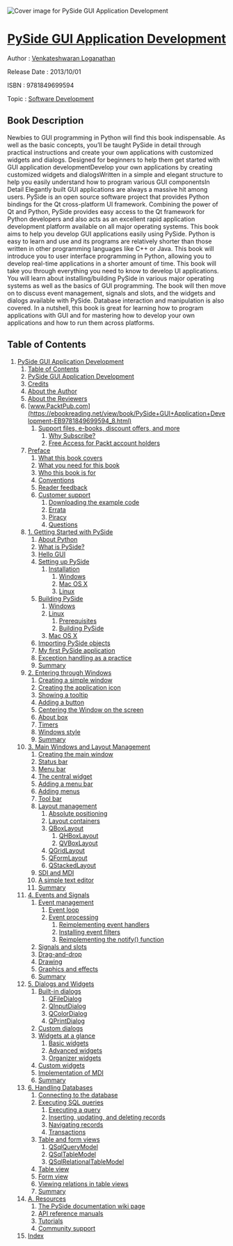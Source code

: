 ![Cover image for PySide GUI Application Development](https://imgdetail.ebookreading.net/cover/cover/software_development/EB9781849699594.jpg)

[PySide GUI Application Development](https://ebookreading.net/view/book/PySide+GUI+Application+Development-EB9781849699594_1.html "PySide GUI Application Development")
====================================================================================================================

Author : [Venkateshwaran Loganathan](https://ebookreading.net/search/author/Venkateshwaran+Loganathan)

Release Date : 2013/10/01

ISBN : 9781849699594

Topic : [Software Development](https://ebookreading.net/search/category/software-development)

Book Description
-----------------

Newbies to GUI programming in Python will find this book indispensable. As well as the basic concepts, you’ll be taught PySide in detail through practical instructions and create your own applications with customized widgets and dialogs.
Designed for beginners to help them get started with GUI application developmentDevelop your own applications by creating customized widgets and dialogsWritten in a simple and elegant structure to help you easily understand how to program various GUI componentsIn Detail
Elegantly built GUI applications are always a massive hit among users. PySide is an open source software project that provides Python bindings for the Qt cross-platform UI framework. Combining the power of Qt and Python, PySide provides easy access to the Qt framework for Python developers and also acts as an excellent rapid application development platform available on all major operating systems.
This book aims to help you develop GUI applications easily using PySide. Python is easy to learn and use and its programs are relatively shorter than those written in other programming languages like C++ or Java. This book will introduce you to user interface programming in Python, allowing you to develop real-time applications in a shorter amount of time.
This book will take you through everything you need to know to develop UI applications. You will learn about installing/building PySide in various major operating systems as well as the basics of GUI programming. The book will then move on to discuss event management, signals and slots, and the widgets and dialogs available with PySide. Database interaction and manipulation is also covered.
In a nutshell, this book is great for learning how to program applications with GUI and for mastering how to develop your own applications and how to run them across platforms.
              
Table of Contents
-----------------

1. [PySide GUI Application Development](https://ebookreading.net/view/book/PySide+GUI+Application+Development-EB9781849699594_3.html)
    1. [Table of Contents](https://ebookreading.net/view/book/PySide+GUI+Application+Development-EB9781849699594_2.html)
    1. [PySide GUI Application Development](https://ebookreading.net/view/book/PySide+GUI+Application+Development-EB9781849699594_4.html)
    1. [Credits](https://ebookreading.net/view/book/PySide+GUI+Application+Development-EB9781849699594_5.html)
    1. [About the Author](https://ebookreading.net/view/book/PySide+GUI+Application+Development-EB9781849699594_6.html)
    1. [About the Reviewers](https://ebookreading.net/view/book/PySide+GUI+Application+Development-EB9781849699594_7.html)
    1. [www.PacktPub.com](https://ebookreading.net/view/book/PySide+GUI+Application+Development-EB9781849699594_8.html)
        1. [Support files, e-books, discount offers, and more](https://ebookreading.net/view/book/PySide+GUI+Application+Development-EB9781849699594_8.html#ch00lvl1sec01)
            1. [Why Subscribe?](https://ebookreading.net/view/book/PySide+GUI+Application+Development-EB9781849699594_8.html#ch00lvl2sec01)
            1. [Free Access for Packt account holders](https://ebookreading.net/view/book/PySide+GUI+Application+Development-EB9781849699594_8.html#ch00lvl2sec02)
    1. [Preface](https://ebookreading.net/view/book/PySide+GUI+Application+Development-EB9781849699594_9.html)
        1. [What this book covers](https://ebookreading.net/view/book/PySide+GUI+Application+Development-EB9781849699594_9.html#ch00lvl1sec02)
        1. [What you need for this book](https://ebookreading.net/view/book/PySide+GUI+Application+Development-EB9781849699594_10.html)
        1. [Who this book is for](https://ebookreading.net/view/book/PySide+GUI+Application+Development-EB9781849699594_11.html)
        1. [Conventions](https://ebookreading.net/view/book/PySide+GUI+Application+Development-EB9781849699594_12.html)
        1. [Reader feedback](https://ebookreading.net/view/book/PySide+GUI+Application+Development-EB9781849699594_13.html)
        1. [Customer support](https://ebookreading.net/view/book/PySide+GUI+Application+Development-EB9781849699594_14.html)
            1. [Downloading the example code](https://ebookreading.net/view/book/PySide+GUI+Application+Development-EB9781849699594_14.html#ch00lvl2sec03)
            1. [Errata](https://ebookreading.net/view/book/PySide+GUI+Application+Development-EB9781849699594_14.html#ch00lvl2sec04)
            1. [Piracy](https://ebookreading.net/view/book/PySide+GUI+Application+Development-EB9781849699594_14.html#ch00lvl2sec05)
            1. [Questions](https://ebookreading.net/view/book/PySide+GUI+Application+Development-EB9781849699594_14.html#ch00lvl2sec06)
    1. [1. Getting Started with PySide](https://ebookreading.net/view/book/PySide+GUI+Application+Development-EB9781849699594_15.html)
        1. [About Python](https://ebookreading.net/view/book/PySide+GUI+Application+Development-EB9781849699594_15.html#ch01lvl1sec08)
        1. [What is PySide?](https://ebookreading.net/view/book/PySide+GUI+Application+Development-EB9781849699594_16.html)
        1. [Hello GUI](https://ebookreading.net/view/book/PySide+GUI+Application+Development-EB9781849699594_17.html)
        1. [Setting up PySide](https://ebookreading.net/view/book/PySide+GUI+Application+Development-EB9781849699594_18.html)
            1. [Installation](https://ebookreading.net/view/book/PySide+GUI+Application+Development-EB9781849699594_18.html#ch01lvl2sec07)
                1. [Windows](https://ebookreading.net/view/book/PySide+GUI+Application+Development-EB9781849699594_18.html#ch01lvl3sec01)
                1. [Mac OS X](https://ebookreading.net/view/book/PySide+GUI+Application+Development-EB9781849699594_18.html#ch01lvl3sec02)
                1. [Linux](https://ebookreading.net/view/book/PySide+GUI+Application+Development-EB9781849699594_18.html#ch01lvl3sec03)
        1. [Building PySide](https://ebookreading.net/view/book/PySide+GUI+Application+Development-EB9781849699594_19.html)
            1. [Windows](https://ebookreading.net/view/book/PySide+GUI+Application+Development-EB9781849699594_19.html#ch01lvl2sec08)
            1. [Linux](https://ebookreading.net/view/book/PySide+GUI+Application+Development-EB9781849699594_19.html#ch01lvl2sec09)
                1. [Prerequisites](https://ebookreading.net/view/book/PySide+GUI+Application+Development-EB9781849699594_19.html#ch01lvl3sec04)
                1. [Building PySide](https://ebookreading.net/view/book/PySide+GUI+Application+Development-EB9781849699594_19.html#ch01lvl3sec05)
            1. [Mac OS X](https://ebookreading.net/view/book/PySide+GUI+Application+Development-EB9781849699594_19.html#ch01lvl2sec10)
        1. [Importing PySide objects](https://ebookreading.net/view/book/PySide+GUI+Application+Development-EB9781849699594_20.html)
        1. [My first PySide application](https://ebookreading.net/view/book/PySide+GUI+Application+Development-EB9781849699594_21.html)
        1. [Exception handling as a practice](https://ebookreading.net/view/book/PySide+GUI+Application+Development-EB9781849699594_22.html)
        1. [Summary](https://ebookreading.net/view/book/PySide+GUI+Application+Development-EB9781849699594_23.html)
    1. [2. Entering through Windows](https://ebookreading.net/view/book/PySide+GUI+Application+Development-EB9781849699594_24.html)
        1. [Creating a simple window](https://ebookreading.net/view/book/PySide+GUI+Application+Development-EB9781849699594_24.html#ch02lvl1sec17)
        1. [Creating the application icon](https://ebookreading.net/view/book/PySide+GUI+Application+Development-EB9781849699594_25.html)
        1. [Showing a tooltip](https://ebookreading.net/view/book/PySide+GUI+Application+Development-EB9781849699594_26.html)
        1. [Adding a button](https://ebookreading.net/view/book/PySide+GUI+Application+Development-EB9781849699594_27.html)
        1. [Centering the Window on the screen](https://ebookreading.net/view/book/PySide+GUI+Application+Development-EB9781849699594_28.html)
        1. [About box](https://ebookreading.net/view/book/PySide+GUI+Application+Development-EB9781849699594_29.html)
        1. [Timers](https://ebookreading.net/view/book/PySide+GUI+Application+Development-EB9781849699594_30.html)
        1. [Windows style](https://ebookreading.net/view/book/PySide+GUI+Application+Development-EB9781849699594_31.html)
        1. [Summary](https://ebookreading.net/view/book/PySide+GUI+Application+Development-EB9781849699594_32.html)
    1. [3. Main Windows and Layout Management](https://ebookreading.net/view/book/PySide+GUI+Application+Development-EB9781849699594_33.html)
        1. [Creating the main window](https://ebookreading.net/view/book/PySide+GUI+Application+Development-EB9781849699594_33.html#ch03lvl1sec26)
        1. [Status bar](https://ebookreading.net/view/book/PySide+GUI+Application+Development-EB9781849699594_34.html)
        1. [Menu bar](https://ebookreading.net/view/book/PySide+GUI+Application+Development-EB9781849699594_35.html)
        1. [The central widget](https://ebookreading.net/view/book/PySide+GUI+Application+Development-EB9781849699594_36.html)
        1. [Adding a menu bar](https://ebookreading.net/view/book/PySide+GUI+Application+Development-EB9781849699594_37.html)
        1. [Adding menus](https://ebookreading.net/view/book/PySide+GUI+Application+Development-EB9781849699594_38.html)
        1. [Tool bar](https://ebookreading.net/view/book/PySide+GUI+Application+Development-EB9781849699594_39.html)
        1. [Layout management](https://ebookreading.net/view/book/PySide+GUI+Application+Development-EB9781849699594_40.html)
            1. [Absolute positioning](https://ebookreading.net/view/book/PySide+GUI+Application+Development-EB9781849699594_40.html#ch03lvl2sec14)
            1. [Layout containers](https://ebookreading.net/view/book/PySide+GUI+Application+Development-EB9781849699594_40.html#ch03lvl2sec15)
            1. [QBoxLayout](https://ebookreading.net/view/book/PySide+GUI+Application+Development-EB9781849699594_40.html#ch03lvl2sec16)
                1. [QHBoxLayout](https://ebookreading.net/view/book/PySide+GUI+Application+Development-EB9781849699594_40.html#ch03lvl3sec06)
                1. [QVBoxLayout](https://ebookreading.net/view/book/PySide+GUI+Application+Development-EB9781849699594_40.html#ch03lvl3sec07)
            1. [QGridLayout](https://ebookreading.net/view/book/PySide+GUI+Application+Development-EB9781849699594_40.html#ch03lvl2sec17)
            1. [QFormLayout](https://ebookreading.net/view/book/PySide+GUI+Application+Development-EB9781849699594_40.html#ch03lvl2sec18)
            1. [QStackedLayout](https://ebookreading.net/view/book/PySide+GUI+Application+Development-EB9781849699594_40.html#ch03lvl2sec19)
        1. [SDI and MDI](https://ebookreading.net/view/book/PySide+GUI+Application+Development-EB9781849699594_41.html)
        1. [A simple text editor](https://ebookreading.net/view/book/PySide+GUI+Application+Development-EB9781849699594_42.html)
        1. [Summary](https://ebookreading.net/view/book/PySide+GUI+Application+Development-EB9781849699594_43.html)
    1. [4. Events and Signals](https://ebookreading.net/view/book/PySide+GUI+Application+Development-EB9781849699594_44.html)
        1. [Event management](https://ebookreading.net/view/book/PySide+GUI+Application+Development-EB9781849699594_44.html#ch04lvl1sec35)
            1. [Event loop](https://ebookreading.net/view/book/PySide+GUI+Application+Development-EB9781849699594_44.html#ch04lvl2sec20)
            1. [Event processing](https://ebookreading.net/view/book/PySide+GUI+Application+Development-EB9781849699594_44.html#ch04lvl2sec21)
                1. [Reimplementing event handlers](https://ebookreading.net/view/book/PySide+GUI+Application+Development-EB9781849699594_44.html#ch04lvl3sec08)
                1. [Installing event filters](https://ebookreading.net/view/book/PySide+GUI+Application+Development-EB9781849699594_44.html#ch04lvl3sec09)
                1. [Reimplementing the notify() function](https://ebookreading.net/view/book/PySide+GUI+Application+Development-EB9781849699594_44.html#ch04lvl3sec10)
        1. [Signals and slots](https://ebookreading.net/view/book/PySide+GUI+Application+Development-EB9781849699594_45.html)
        1. [Drag-and-drop](https://ebookreading.net/view/book/PySide+GUI+Application+Development-EB9781849699594_46.html)
        1. [Drawing](https://ebookreading.net/view/book/PySide+GUI+Application+Development-EB9781849699594_47.html)
        1. [Graphics and effects](https://ebookreading.net/view/book/PySide+GUI+Application+Development-EB9781849699594_48.html)
        1. [Summary](https://ebookreading.net/view/book/PySide+GUI+Application+Development-EB9781849699594_49.html)
    1. [5. Dialogs and Widgets](https://ebookreading.net/view/book/PySide+GUI+Application+Development-EB9781849699594_50.html)
        1. [Built-in dialogs](https://ebookreading.net/view/book/PySide+GUI+Application+Development-EB9781849699594_50.html#ch05lvl1sec41)
            1. [QFileDialog](https://ebookreading.net/view/book/PySide+GUI+Application+Development-EB9781849699594_50.html#ch05lvl2sec22)
            1. [QInputDialog](https://ebookreading.net/view/book/PySide+GUI+Application+Development-EB9781849699594_50.html#ch05lvl2sec23)
            1. [QColorDialog](https://ebookreading.net/view/book/PySide+GUI+Application+Development-EB9781849699594_50.html#ch05lvl2sec24)
            1. [QPrintDialog](https://ebookreading.net/view/book/PySide+GUI+Application+Development-EB9781849699594_50.html#ch05lvl2sec25)
        1. [Custom dialogs](https://ebookreading.net/view/book/PySide+GUI+Application+Development-EB9781849699594_51.html)
        1. [Widgets at a glance](https://ebookreading.net/view/book/PySide+GUI+Application+Development-EB9781849699594_52.html)
            1. [Basic widgets](https://ebookreading.net/view/book/PySide+GUI+Application+Development-EB9781849699594_52.html#ch05lvl2sec26)
            1. [Advanced widgets](https://ebookreading.net/view/book/PySide+GUI+Application+Development-EB9781849699594_52.html#ch05lvl2sec27)
            1. [Organizer widgets](https://ebookreading.net/view/book/PySide+GUI+Application+Development-EB9781849699594_52.html#ch05lvl2sec28)
        1. [Custom widgets](https://ebookreading.net/view/book/PySide+GUI+Application+Development-EB9781849699594_53.html)
        1. [Implementation of MDI](https://ebookreading.net/view/book/PySide+GUI+Application+Development-EB9781849699594_54.html)
        1. [Summary](https://ebookreading.net/view/book/PySide+GUI+Application+Development-EB9781849699594_55.html)
    1. [6. Handling Databases](https://ebookreading.net/view/book/PySide+GUI+Application+Development-EB9781849699594_56.html)
        1. [Connecting to the database](https://ebookreading.net/view/book/PySide+GUI+Application+Development-EB9781849699594_56.html#ch06lvl1sec47)
        1. [Executing SQL queries](https://ebookreading.net/view/book/PySide+GUI+Application+Development-EB9781849699594_57.html)
            1. [Executing a query](https://ebookreading.net/view/book/PySide+GUI+Application+Development-EB9781849699594_57.html#ch06lvl2sec29)
            1. [Inserting, updating, and deleting records](https://ebookreading.net/view/book/PySide+GUI+Application+Development-EB9781849699594_57.html#ch06lvl2sec30)
            1. [Navigating records](https://ebookreading.net/view/book/PySide+GUI+Application+Development-EB9781849699594_57.html#ch06lvl2sec31)
            1. [Transactions](https://ebookreading.net/view/book/PySide+GUI+Application+Development-EB9781849699594_57.html#ch06lvl2sec32)
        1. [Table and form views](https://ebookreading.net/view/book/PySide+GUI+Application+Development-EB9781849699594_58.html)
            1. [QSqlQueryModel](https://ebookreading.net/view/book/PySide+GUI+Application+Development-EB9781849699594_58.html#ch06lvl2sec33)
            1. [QSqlTableModel](https://ebookreading.net/view/book/PySide+GUI+Application+Development-EB9781849699594_58.html#ch06lvl2sec34)
            1. [QSqlRelationalTableModel](https://ebookreading.net/view/book/PySide+GUI+Application+Development-EB9781849699594_58.html#ch06lvl2sec35)
        1. [Table view](https://ebookreading.net/view/book/PySide+GUI+Application+Development-EB9781849699594_59.html)
        1. [Form view](https://ebookreading.net/view/book/PySide+GUI+Application+Development-EB9781849699594_60.html)
        1. [Viewing relations in table views](https://ebookreading.net/view/book/PySide+GUI+Application+Development-EB9781849699594_61.html)
        1. [Summary](https://ebookreading.net/view/book/PySide+GUI+Application+Development-EB9781849699594_62.html)
    1. [A. Resources](https://ebookreading.net/view/book/PySide+GUI+Application+Development-EB9781849699594_63.html)
        1. [The PySide documentation wiki page](https://ebookreading.net/view/book/PySide+GUI+Application+Development-EB9781849699594_63.html#ch06lvl1sec54)
        1. [API reference manuals](https://ebookreading.net/view/book/PySide+GUI+Application+Development-EB9781849699594_64.html)
        1. [Tutorials](https://ebookreading.net/view/book/PySide+GUI+Application+Development-EB9781849699594_65.html)
        1. [Community support](https://ebookreading.net/view/book/PySide+GUI+Application+Development-EB9781849699594_66.html)
    1. [Index](https://ebookreading.net/view/book/PySide+GUI+Application+Development-EB9781849699594_67.html)
